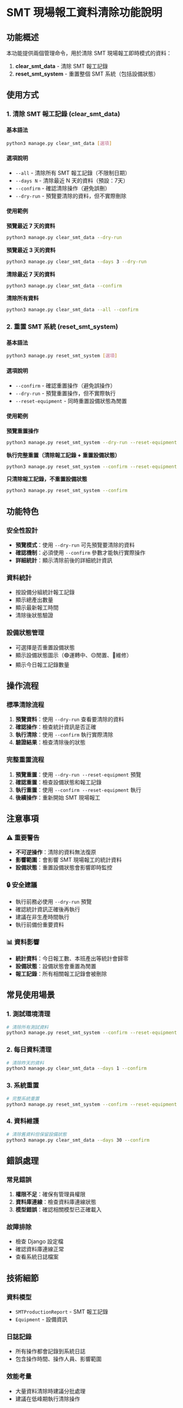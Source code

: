 # SMT 現場報工資料清除功能說明

## 功能概述

本功能提供兩個管理命令，用於清除 SMT 現場報工即時模式的資料：

1. **clear_smt_data** - 清除 SMT 報工記錄
2. **reset_smt_system** - 重置整個 SMT 系統（包括設備狀態）

## 使用方式

### 1. 清除 SMT 報工記錄 (clear_smt_data)

#### 基本語法
```bash
python3 manage.py clear_smt_data [選項]
```

#### 選項說明
- `--all` - 清除所有 SMT 報工記錄（不限制日期）
- `--days N` - 清除最近 N 天的資料（預設：7天）
- `--confirm` - 確認清除操作（避免誤刪）
- `--dry-run` - 預覽要清除的資料，但不實際刪除

#### 使用範例

**預覽最近 7 天的資料**
```bash
python3 manage.py clear_smt_data --dry-run
```

**預覽最近 3 天的資料**
```bash
python3 manage.py clear_smt_data --days 3 --dry-run
```

**清除最近 7 天的資料**
```bash
python3 manage.py clear_smt_data --confirm
```

**清除所有資料**
```bash
python3 manage.py clear_smt_data --all --confirm
```

### 2. 重置 SMT 系統 (reset_smt_system)

#### 基本語法
```bash
python3 manage.py reset_smt_system [選項]
```

#### 選項說明
- `--confirm` - 確認重置操作（避免誤操作）
- `--dry-run` - 預覽重置操作，但不實際執行
- `--reset-equipment` - 同時重置設備狀態為閒置

#### 使用範例

**預覽重置操作**
```bash
python3 manage.py reset_smt_system --dry-run --reset-equipment
```

**執行完整重置（清除報工記錄 + 重置設備狀態）**
```bash
python3 manage.py reset_smt_system --confirm --reset-equipment
```

**只清除報工記錄，不重置設備狀態**
```bash
python3 manage.py reset_smt_system --confirm
```

## 功能特色

### 安全性設計
- **預覽模式**：使用 `--dry-run` 可先預覽要清除的資料
- **確認機制**：必須使用 `--confirm` 參數才能執行實際操作
- **詳細統計**：顯示清除前後的詳細統計資訊

### 資料統計
- 按設備分組統計報工記錄
- 顯示總產出數量
- 顯示最新報工時間
- 清除後狀態驗證

### 設備狀態管理
- 可選擇是否重置設備狀態
- 顯示設備狀態圖示（🟢運轉中、🟡閒置、🔴維修）
- 顯示今日報工記錄數量

## 操作流程

### 標準清除流程
1. **預覽資料**：使用 `--dry-run` 查看要清除的資料
2. **確認操作**：檢查統計資訊是否正確
3. **執行清除**：使用 `--confirm` 執行實際清除
4. **驗證結果**：檢查清除後的狀態

### 完整重置流程
1. **預覽重置**：使用 `--dry-run --reset-equipment` 預覽
2. **確認重置**：檢查設備狀態和報工記錄
3. **執行重置**：使用 `--confirm --reset-equipment` 執行
4. **後續操作**：重新開始 SMT 現場報工

## 注意事項

### ⚠️ 重要警告
- **不可逆操作**：清除的資料無法復原
- **影響範圍**：會影響 SMT 現場報工的統計資料
- **設備狀態**：重置設備狀態會影響即時監控

### 🔒 安全建議
- 執行前務必使用 `--dry-run` 預覽
- 確認統計資訊正確後再執行
- 建議在非生產時間執行
- 執行前備份重要資料

### 📊 資料影響
- **統計資料**：今日報工數、本班產出等統計會歸零
- **設備狀態**：設備狀態會重置為閒置
- **報工記錄**：所有相關報工記錄會被刪除

## 常見使用場景

### 1. 測試環境清理
```bash
# 清除所有測試資料
python3 manage.py reset_smt_system --confirm --reset-equipment
```

### 2. 每日資料清理
```bash
# 清除昨天的資料
python3 manage.py clear_smt_data --days 1 --confirm
```

### 3. 系統重置
```bash
# 完整系統重置
python3 manage.py reset_smt_system --confirm --reset-equipment
```

### 4. 資料維護
```bash
# 清除舊資料但保留設備狀態
python3 manage.py clear_smt_data --days 30 --confirm
```

## 錯誤處理

### 常見錯誤
1. **權限不足**：確保有管理員權限
2. **資料庫連線**：檢查資料庫連線狀態
3. **模型錯誤**：確認相關模型已正確載入

### 故障排除
- 檢查 Django 設定檔
- 確認資料庫連線正常
- 查看系統日誌檔案

## 技術細節

### 資料模型
- `SMTProductionReport` - SMT 報工記錄
- `Equipment` - 設備資訊

### 日誌記錄
- 所有操作都會記錄到系統日誌
- 包含操作時間、操作人員、影響範圍

### 效能考量
- 大量資料清除時建議分批處理
- 建議在低峰期執行清除操作 